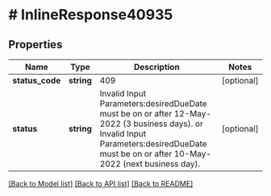 # # InlineResponse40935

## Properties

Name | Type | Description | Notes
------------ | ------------- | ------------- | -------------
**status_code** | **string** | 409 | [optional]
**status** | **string** | Invalid Input Parameters:desiredDueDate must be on or after 12-May-2022 (3 business days). or Invalid Input Parameters:desiredDueDate must be on or after 10-May-2022 (next business day). | [optional]

[[Back to Model list]](../../README.md#models) [[Back to API list]](../../README.md#endpoints) [[Back to README]](../../README.md)
